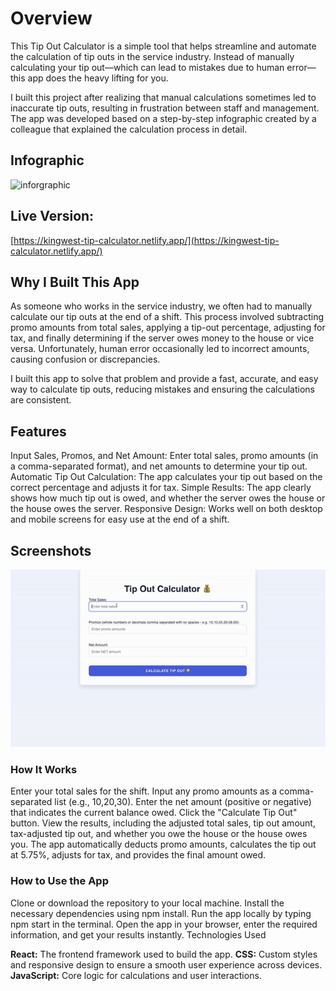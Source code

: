 # Overview

This Tip Out Calculator is a simple tool that helps streamline and automate the calculation of tip outs in the service industry. Instead of manually calculating your tip out—which can lead to mistakes due to human error—this app does the heavy lifting for you.

I built this project after realizing that manual calculations sometimes led to inaccurate tip outs, resulting in frustration between staff and management. The app was developed based on a step-by-step infographic created by a colleague that explained the calculation process in detail.

## Infographic
![inforgraphic](https://scontent.fyyz1-2.fna.fbcdn.net/v/t39.30808-6/323900063_5770688626348598_9170142380941098373_n.jpg?_nc_cat=110&ccb=1-7&_nc_sid=aa7b47&_nc_ohc=QpMu409cJukQ7kNvgHHCvqU&_nc_zt=23&_nc_ht=scontent.fyyz1-2.fna&_nc_gid=A2t9c9iFqJ798O7vfFQWQGJ&oh=00_AYBVEKenTaE0bkpRLiktSfecr4vrlubetKqaahtJWxvLSg&oe=6726E0C8)

## Live Version:
[https://kingwest-tip-calculator.netlify.app/](https://kingwest-tip-calculator.netlify.app/)

## Why I Built This App
As someone who works in the service industry, we often had to manually calculate our tip outs at the end of a shift. This process involved subtracting promo amounts from total sales, applying a tip-out percentage, adjusting for tax, and finally determining if the server owes money to the house or vice versa. Unfortunately, human error occasionally led to incorrect amounts, causing confusion or discrepancies.

I built this app to solve that problem and provide a fast, accurate, and easy way to calculate tip outs, reducing mistakes and ensuring the calculations are consistent.

## Features
Input Sales, Promos, and Net Amount: Enter total sales, promo amounts (in a comma-separated format), and net amounts to determine your tip out.
Automatic Tip Out Calculation: The app calculates your tip out based on the correct percentage and adjusts it for tax.
Simple Results: The app clearly shows how much tip out is owed, and whether the server owes the house or the house owes the server.
Responsive Design: Works well on both desktop and mobile screens for easy use at the end of a shift.

## Screenshots
![Demo of Tip Calculator](https://github.com/ofthekings12/personal-portfolio/blob/main/src/assets/tipout-gif.gif?raw=true)

### How It Works
Enter your total sales for the shift.
Input any promo amounts as a comma-separated list (e.g., 10,20,30).
Enter the net amount (positive or negative) that indicates the current balance owed.
Click the "Calculate Tip Out" button.
View the results, including the adjusted total sales, tip out amount, tax-adjusted tip out, and whether you owe the house or the house owes you.
The app automatically deducts promo amounts, calculates the tip out at 5.75%, adjusts for tax, and provides the final amount owed.

### How to Use the App
Clone or download the repository to your local machine.
Install the necessary dependencies using npm install.
Run the app locally by typing npm start in the terminal.
Open the app in your browser, enter the required information, and get your results instantly.
Technologies Used

**React:** The frontend framework used to build the app.
**CSS:** Custom styles and responsive design to ensure a smooth user experience across devices.
**JavaScript:** Core logic for calculations and user interactions.

